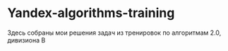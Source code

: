 # Yandex-algorithms-training
Здесь собраны мои решения задач из тренировок по алгоритмам 2.0, дивизиона В
